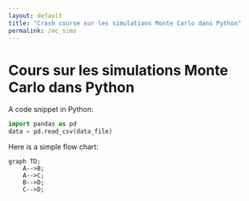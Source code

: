 ```yaml
---
layout: default
title: "Crash course sur les simulations Monte Carlo dans Python"
permalink: /mc_sims
---
```


# Cours sur les simulations Monte Carlo dans Python

A code snippet in Python:

```python
import pandas as pd
data = pd.read_csv(data_file)
```
Here is a simple flow chart:

```mermaid
graph TD;
    A-->B;
    A-->C;
    B-->D;
    C-->D;
```
